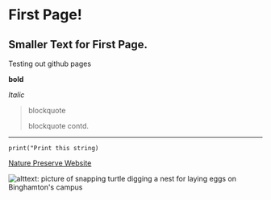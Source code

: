 # First Page! 

## Smaller Text for First Page.

Testing out github pages

**bold**

*Italic*

>blockquote 
>
>blockquote contd.

________________________

`print("Print this string)`

[Nature Preserve Website](https://www.binghamton.edu/nature-preserve/index.html)

![alttext: picture of snapping turtle digging a nest for laying eggs on Binghamton's campus](https://github.com/RuthC6/git_practice/blob/761c3d5c9adcc1c7d84296ef0afd6f0a3408e07f/20220531_080110%20(1).jpg)
